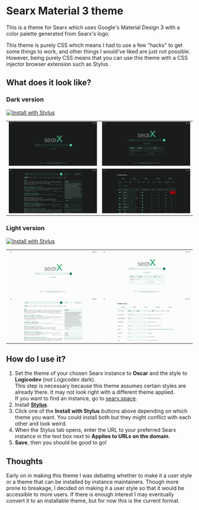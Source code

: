 # Searx Material 3 theme

This is a theme for Searx which uses Google's Material Design 3 with a color palette generated from Searx's logo.

This theme is purely CSS which means I had to use a few "hacks" to get some things to work, and other things I would've liked are just not possible. However, being purely CSS means that you can use this theme with a CSS injector browser extension such as Stylus.

## What does it look like?

### Dark version

[![Install with Stylus](https://img.shields.io/badge/Install%20with-Stylus-00adad.svg)](https://raw.githubusercontent.com/katacarbix/searx-material/main/css/material-dark.user.css)
<table>
  <tr>
    <td><img alt="preview of home page" src="preview/dark_home_simple.png"></td>
    <td><img alt="preview of home page with advanced settings expanded" src="preview/dark_home_advanced.png"></td>
  </tr>
  <tr>
    <td><img alt="preview of results page" src="preview/dark_results.png"></td>
    <td><img alt="preview of preferences page" src="preview/dark_preferences.png"></td>
  </tr>
</table>

### Light version

[![Install with Stylus](https://img.shields.io/badge/Install%20with-Stylus-00adad.svg)](https://raw.githubusercontent.com/katacarbix/searx-material/main/css/material-light.user.css)
<table>
  <tr>
    <td><img alt="preview of home page" src="preview/light_home_simple.png"></td>
    <td><img alt="preview of home page with advanced settings expanded" src="preview/light_home_advanced.png"></td>
  </tr>
  <tr>
    <td><img alt="preview of results page" src="preview/light_results.png"></td>
    <td><img alt="preview of preferences page" src="preview/light_preferences.png"></td>
  </tr>
</table>

## How do I use it?

1. Set the theme of your chosen Searx instance to **Oscar** and the style to **Logicodev** (*not* Logicodev dark).  
    This step is necessary because this theme assumes certain styles are already there. It may not look right with a different theme applied.  
    If you want to find an instance, go to [searx.space](https://searx.space/).
2. Install [**Stylus**](https://github.com/openstyles/stylus#stylus).
3. Click one of the **Install with Stylus** buttons above depending on which theme you want. You could install both but they might conflict with each other and look weird.
4. When the Stylus tab opens, enter the URL to your preferred Searx instance in the text box next to **Applies to URLs on the domain**.
5. **Save**, then you should be good to go!

## Thoughts

Early on in making this theme I was debating whether to make it a user style or a theme that can be installed by instance maintainers. Though more prone to breakage, I decided on making it a user style so that it would be accessible to more users. If there is enough interest I may eventually convert it to an installable theme, but for now this is the current format.
